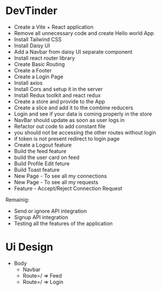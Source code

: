 # DevTinder

- Create a Vite + React application
- Remove all unnecessary code and create Hello world App
- Install Tailwind CSS
- Install Daisy UI
- Add a Navbar from daisy UI separate component
- Install react router library
- Create Basic Routing
- Create a Footer
- Create a Login Page
- Install axios
- Install Cors and setup it in the server
- Install Redux toolkit and react redux
- Create a store and provide to the App
- Create a slice and add it to the combine reducers
- Login and see if your data is coming  properly in the store
- NavBar should update as soon as user logs in
- Refactor out code to add constant file
- you should not be accessing the other routes without login
- if token is not present redirect to login page
- Create a Logout feature
- Build the feed feature
- build the user card on feed
- Build Profile Edit feture
- Build Toast feature
- New Page - To see all my connections
- New Page - To see all my requests
- Feature - Accept/Reject Connection Request

Remainig:
- Send or ignore API integration
- Signup API integration
- Testing all the features of the application



# Ui Design

 - Body
   - Navbar
   - Route=/  => Feed
   - Route=/ => Login



